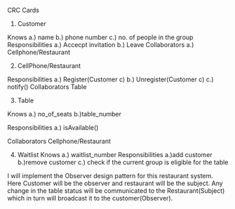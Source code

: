 CRC Cards

1) Customer

Knows a.) name
      b.) phone number
      c.) no. of people in the group
Responsibilities
      a.) Accecpt invitation
      b.) Leave
Collaborators
      a.) Cellphone/Restaurant
      

2) CellPhone/Restaurant

  Responsibilities
                a.) Register(Customer c)
                b.) Unregister(Customer c)
                c.) notify()
  Collaborators
              Table
              
              
3) Table

  Knows
        a.) no_of_seats
        b.)table_number

  Responsibilities
        a.) isAvailable()

Collaborators
        Cellphone/Restaurant
  
  
4) Waitlist
  Knows
        a.) waitlist_number
Responsibilities
        a.)add customer
        b.)remove customer
        c.) check if the current group is eligible for the table
        

I will implement the Observer design pattern for this restaurant system. Here Customer will be the observer and restaurant will be the subject. Any change in the table status will be communicated to the Restaurant(Subject) which in turn will broadcast it to the customer(Observer).
        
              
              
              
       
      
